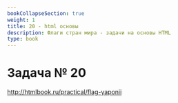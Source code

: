 ```yaml
---
bookCollapseSection: true
weight: 1
title: 20 - html основы
description: Флаги стран мира - задачи на основы HTML
type: book
---
```

# Задача № 20

http://htmlbook.ru/practical/flag-yaponii

